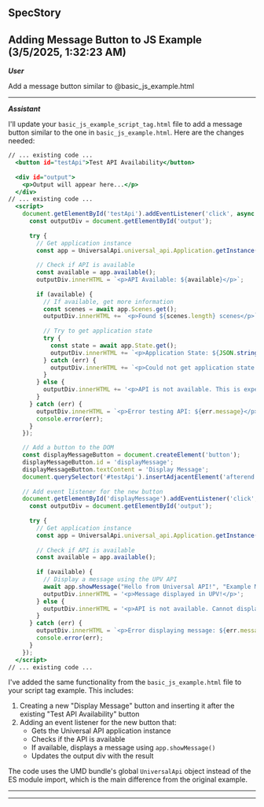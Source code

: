 ## SpecStory

## Adding Message Button to JS Example (3/5/2025, 1:32:23 AM)

_**User**_

Add a message button similar to @basic_js_example.html 

---

_**Assistant**_

I'll update your `basic_js_example_script_tag.html` file to add a message button similar to the one in `basic_js_example.html`. Here are the changes needed:

```html:basic_js_example_script_tag.html
// ... existing code ...
  <button id="testApi">Test API Availability</button>
  
  <div id="output">
    <p>Output will appear here...</p>
  </div>
// ... existing code ...
  <script>
    document.getElementById('testApi').addEventListener('click', async () => {
      const outputDiv = document.getElementById('output');
      
      try {
        // Get application instance
        const app = UniversalApi.universal_api.Application.getInstance();
        
        // Check if API is available
        const available = app.available();
        outputDiv.innerHTML = `<p>API Available: ${available}</p>`;
        
        if (available) {
          // If available, get more information
          const scenes = await app.Scenes.get();
          outputDiv.innerHTML += `<p>Found ${scenes.length} scenes</p>`;
          
          // Try to get application state
          try {
            const state = await app.State.get();
            outputDiv.innerHTML += `<p>Application State: ${JSON.stringify(state)}</p>`;
          } catch (err) {
            outputDiv.innerHTML += `<p>Could not get application state: ${err.message}</p>`;
          }
        } else {
          outputDiv.innerHTML += '<p>API is not available. This is expected when running outside the Universal Planroom Viewer environment.</p>';
        }
      } catch (err) {
        outputDiv.innerHTML = `<p>Error testing API: ${err.message}</p>`;
        console.error(err);
      }
    });

    // Add a button to the DOM
    const displayMessageButton = document.createElement('button');
    displayMessageButton.id = 'displayMessage';
    displayMessageButton.textContent = 'Display Message';
    document.querySelector('#testApi').insertAdjacentElement('afterend', displayMessageButton);
    
    // Add event listener for the new button
    document.getElementById('displayMessage').addEventListener('click', async () => {
      const outputDiv = document.getElementById('output');
      
      try {
        // Get application instance
        const app = UniversalApi.universal_api.Application.getInstance();
        
        // Check if API is available
        const available = app.available();
        
        if (available) {
          // Display a message using the UPV API
          await app.showMessage("Hello from Universal API!", "Example Message", "info");
          outputDiv.innerHTML = '<p>Message displayed in UPV!</p>';
        } else {
          outputDiv.innerHTML = '<p>API is not available. Cannot display message in UPV.</p>';
        }
      } catch (err) {
        outputDiv.innerHTML = `<p>Error displaying message: ${err.message}</p>`;
        console.error(err);
      }
    });
  </script>
// ... existing code ...
```

I've added the same functionality from the `basic_js_example.html` file to your script tag example. This includes:

1. Creating a new "Display Message" button and inserting it after the existing "Test API Availability" button
2. Adding an event listener for the new button that:
   - Gets the Universal API application instance
   - Checks if the API is available
   - If available, displays a message using `app.showMessage()`
   - Updates the output div with the result

The code uses the UMD bundle's global `UniversalApi` object instead of the ES module import, which is the main difference from the original example.

---



---

